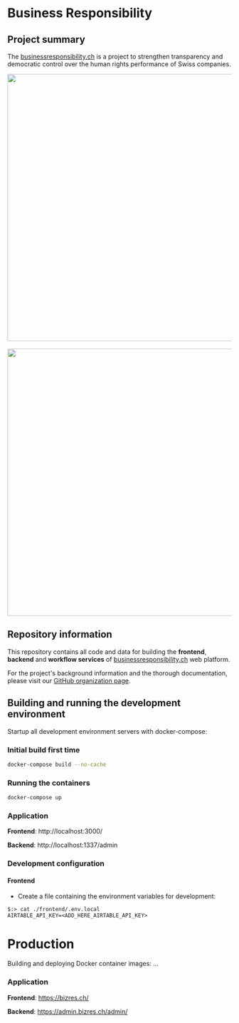 # Business Responsibility

## Project summary

The [businessresponsibility.ch](https://en.businessresponsibility.ch/) is a project to strengthen transparency and democratic control over the human rights performance of Swiss companies.

<p align="center">
<img src="https://user-images.githubusercontent.com/5593131/153625662-bf233507-027a-4a49-af27-b34ec2894c77.png" height="600"/>
&nbsp;&nbsp;&nbsp;&nbsp;
<img src="https://user-images.githubusercontent.com/5593131/153630590-5ce447c2-e939-44e2-a3ad-25054ac5c377.png"  height="600" />
</p>


## Repository information

This repository contains all code and data for building the **frontend**, **backend** and **workflow services** of [businessresponsibility.ch](https://en.businessresponsibility.ch/) web platform.

For the project's background information and the thorough documentation, please visit our [GitHub organization page](https://github.com/bizres).

## Building and running the development environment

Startup all development environment servers with docker-compose:

### Initial build first time

```bash
docker-compose build --no-cache
```

### Running the containers

```bash
docker-compose up
```

### Application

**Frontend**: http://localhost:3000/

**Backend**: http://localhost:1337/admin

### Development configuration

#### Frontend

- Create a file containing the environment variables for development:
```
$:> cat ./frontend/.env.local
AIRTABLE_API_KEY=<ADD_HERE_AIRTABLE_API_KEY>
```

# Production

Building and deploying Docker container images:
...

### Application


**Frontend**: https://bizres.ch/

**Backend**: https://admin.bizres.ch/admin/
